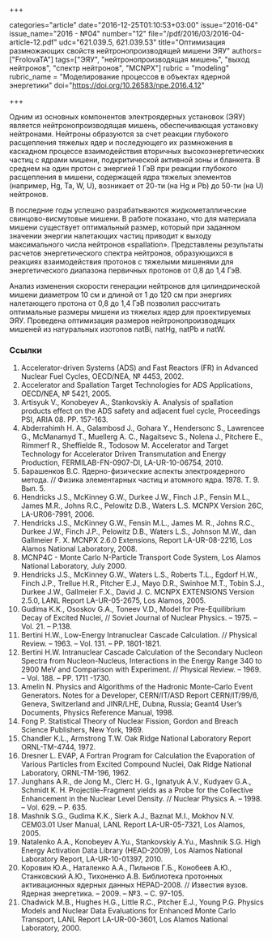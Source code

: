 +++

categories="article"
date="2016-12-25T01:10:53+03:00"
issue="2016-04"
issue_name="2016 - №04"
number="12"
file="/pdf/2016/03/2016-04-article-12.pdf"
udc="621.039.5, 621.039.53"
title="Оптимизация размножающих свойств нейтронопроизводящей мишени ЭЯУ"
authors=["FrolovaTA"]
tags=["ЭЯУ", "нейтронопроизводящая мишень", "выход нейтронов", "спектр нейтронов", "MCNPX"]
rubric = "modeling"
rubric_name = "Моделирование процессов в объектах ядерной энергетики"
doi="https://doi.org/10.26583/npe.2016.4.12"

+++

Одним из основных компонентов электроядерных установок (ЭЯУ) является нейтронопроизводящая мишень, обеспечивающая установку нейтронами. Нейтроны образуются за счет реакции глубокого расщепления тяжелых ядер и последующего их размножения в каскадном процессе взаимодействия вторичных высокоэнергетических частиц с ядрами мишени, подкритической активной зоны и бланкета. В среднем на один протон с энергией 1 ГэВ при реакции глубокого расщепления в мишени, содержащей ядра тяжелых элементов (например, Hg, Ta, W, U), возникает от 20-ти (на Hg и Pb) до 50-ти (на U) нейтронов.

В последние годы успешно разрабатываются жидкометаллические свинцово-висмутовые мишени. В работе показано, что для материала мишени существует оптимальный размер, который при заданном значении энергии налетающих частиц приводит к выходу максимального числа нейтронов «spallation». Представлены результаты расчетов энергетического спектра нейтронов, образующихся в реакциях взаимодействия протонов с тяжелыми мишенями для энергетического диапазона первичных протонов от 0,8 до 1,4 ГэВ.

Анализ изменения скорости генерации нейтронов для цилиндрической мишени диаметром 10 см и длиной от 1 до 120 см при энергиях налетающего протона от 0,8 до 1,4 ГэВ позволил рассчитать оптимальные размеры мишени из тяжелых ядер для проектируемых ЭЯУ. Проведена оптимизация размеров нейтронопроизводящих мишеней из натуральных изотопов natBi, natHg, natPb и natW.

### Ссылки

1. Accelerator-driven Systems (ADS) and Fast Reactors (FR) in Advanced Nuclear Fuel Cycles, OECD/NEA, № 4453, 2002.
2. Accelerator and Spallation Target Technologies for ADS Applications, OECD/NEA, № 5421, 2005.
3. Artisyuk V., Konobeyev A., Stankovskiy A. Analysis of spallation products effect on the ADS safety and adjacent fuel cycle, Proceedings PSI, ARIA 08. PP. 157-163.
4. Abderrahimh H. A., Galambosd J., Gohara Y., Hendersonc S., Lawrencee G., McManamyd T., Muellerg A. C., Nagaitsevc S., Nolena J., Pitchere E., Rimmerf R., Sheffielde R., Todosow M. Accelerator and Target Technology for Accelerator Driven Transmutation and Energy Production, FERMILAB-FN-0907-DI, LA-UR-10-06754, 2010.
5. Барашенков В.С. Ядерно-физические аспекты электроядерного метода. // Физика элементарных частиц и атомного ядра. 1978. Т. 9. Вып. 5.
6. Hendricks J.S., McKinney G.W., Durkee J.W., Finch J.P., Fensin M.L., James M.R., Johns R.C., Pelowitz D.B., Waters L.S. MCNPX Version 26C, LA-UR06-7991, 2006.
7. Hendricks J.S., McKinney G.W., Fensin M.L., James M. R., Johns R.C., Durkee J.W., Finch J.P., Pelowitz D.B., Waters L.S., Johnson M.W., dan Gallmeier F. X. MCNPX 2.6.0 Extensions, Report LA-UR-08-2216, Los Alamos National Laboratory, 2008.
8. MCNP4C - Monte Carlo N-Particle Transport Code System, Los Alamos National Laboratory, July 2000.
9. Hendricks J.S., McKinney G.W., Waters L.S., Roberts T.L., Egdorf H.W., Finch J.P., Trellue H.R., Pitcher E.J., Mayo D.R., Swinhoe M.T., Tobin S.J., Durkee J.W., Gallmeier F.X., David J. C. MCNPX EXTENSIONS Version 2.5.0, LANL Report LA-UR-05-2675, Los Alamos, 2005.
10. Gudima K.K., Ososkov G.A., Toneev V.D., Model for Pre-Equilibrium Decay of Excited Nuclei, // Soviet Journal of Nuclear Physics. – 1975. – Vol. 21. – P.138.
11. Bertini H.W., Low-Energy Intranuclear Cascade Calculation. // Physical Review. – 1963. – Vol. 131. – PP. 1801-1821.
12. Bertini H.W. Intranuclear Cascade Calculation of the Secondary Nucleon Spectra from Nucleon-Nucleus, Interactions in the Energy Range 340 to 2900 MeV and Comparison with Experiment. // Physical Review. – 1969. – Vol. 188. – PP. 1711 -1730.
13. Amelin N. Physics and Algorithms of the Hadronic Monte-Carlo Event Generators. Notes for a Developer, CERN/IT/ASD Report CERN/IT/99/6, Geneva, Switzerland and JINR/LHE, Dubna, Russia; Geant4 User’s Documents, Physics Reference Manual, 1998.
14. Fong P. Statistical Theory of Nuclear Fission, Gordon and Breach Science Publishers, New York, 1969.
15. Chandler K.L., Armstrong T.W. Oak Ridge National Laboratory Report ORNL-TM-4744, 1972.
16. Dresner L. EVAP, A Fortran Program for Calculation the Evaporation of Various Particles from Excited Compound Nuclei, Oak Ridge National Laboratory, ORNL-TM-196, 1962.
17. Junghans A.R., de Jong M., Clerc H. G., Ignatyuk A.V., Kudyaev G.A., Schmidt K. H. Projectile-Fragment yields as a Probe for the Collective Enhancement in the Nuclear Level Density. // Nuclear Physics A. – 1998. – Vol. 629. – P. 635.
18. Mashnik S.G., Gudima K.K., Sierk A.J., Baznat M.I., Mokhov N.V. CEM03.01 User Manual, LANL Report LA-UR-05-7321, Los Alamos, 2005.
19. Natalenko A.A., Konobeyev A.Yu., Stankovskiy A.Yu., Mashnik S.G. High Energy Activation Data Library (HEAD-2009), Los Alamos National Laboratory Report, LA-UR-10-01397, 2010.
20. Коровин Ю.А., Наталенко А.А., Пильнов Г.Б., Конобеев А.Ю., Станковский А.Ю., Тихоненко А.В. Библиотека протонных активационных ядерных данных HEPAD-2008. // Известия вузов. Ядерная энергетика. – 2009. – №3. – С. 97-105.
21. Chadwick M.B., Hughes H.G., Little R.C., Pitcher E.J., Young P.G. Physics Models and Nuclear Data Evaluations for Enhanced Monte Carlo Transport, LANL Report LA-UR-00-3601, Los Alamos National Laboratory, 2000.